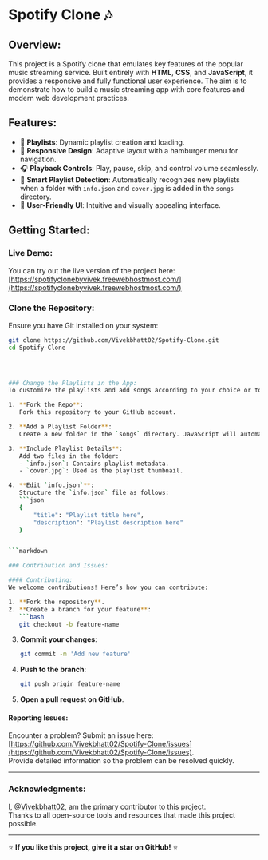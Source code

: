 # Spotify Clone 🎶

## Overview:
This project is a Spotify clone that emulates key features of the popular music streaming service. Built entirely with **HTML**, **CSS**, and **JavaScript**, it provides a responsive and fully functional user experience. The aim is to demonstrate how to build a music streaming app with core features and modern web development practices.

## Features:
- 🎵 **Playlists**: Dynamic playlist creation and loading.
- 📱 **Responsive Design**: Adaptive layout with a hamburger menu for navigation.
- 🎧 **Playback Controls**: Play, pause, skip, and control volume seamlessly.
- 🤖 **Smart Playlist Detection**: Automatically recognizes new playlists when a folder with `info.json` and `cover.jpg` is added in the `songs` directory.
- 👥 **User-Friendly UI**: Intuitive and visually appealing interface.

## Getting Started:

### Live Demo:
You can try out the live version of the project here: [https://spotifyclonebyvivek.freewebhostmost.com/](https://spotifyclonebyvivek.freewebhostmost.com/)

### Clone the Repository:
Ensure you have Git installed on your system:
```bash
git clone https://github.com/Vivekbhatt02/Spotify-Clone.git
cd Spotify-Clone




### Change the Playlists in the App:
To customize the playlists and add songs according to your choice or to add more playlists, follow these steps:

1. **Fork the Repo**:  
   Fork this repository to your GitHub account.

2. **Add a Playlist Folder**:  
   Create a new folder in the `songs` directory. JavaScript will automatically detect this as a playlist.

3. **Include Playlist Details**:  
   Add two files in the folder:  
   - `info.json`: Contains playlist metadata.  
   - `cover.jpg`: Used as the playlist thumbnail.

4. **Edit `info.json`**:  
   Structure the `info.json` file as follows:
   ```json
   {
       "title": "Playlist title here",
       "description": "Playlist description here"
   }


```markdown

### Contribution and Issues:

#### Contributing:
We welcome contributions! Here’s how you can contribute:

1. **Fork the repository**.  
2. **Create a branch for your feature**:  
   ```bash
   git checkout -b feature-name
   ```  
3. **Commit your changes**:  
   ```bash
   git commit -m 'Add new feature'
   ```  
4. **Push to the branch**:  
   ```bash
   git push origin feature-name
   ```  
5. **Open a pull request on GitHub**.

#### Reporting Issues:  
Encounter a problem? Submit an issue here: [https://github.com/Vivekbhatt02/Spotify-Clone/issues](https://github.com/Vivekbhatt02/Spotify-Clone/issues).  
Provide detailed information so the problem can be resolved quickly.

---


### Acknowledgments:
I, [@Vivekbhatt02](https://github.com/Vivekbhatt02), am the primary contributor to this project.  
Thanks to all open-source tools and resources that made this project possible.

---

⭐ **If you like this project, give it a star on GitHub!** ⭐
